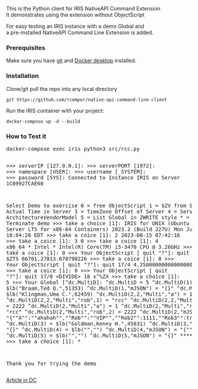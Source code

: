 This is the Python client for IRIS NativeAPI Command Extension   
It demonstrates using the extension without ObjectScript   

For easy testing an IRIS instance with a demo Global and    
a pre-installed NativeAPI Command Line Extension is added. 
### Prerequisites    
Make sure you have [git](https://git-scm.com/book/en/v2/Getting-Started-Installing-Git) and [Docker desktop](https://www.docker.com/products/docker-desktop) installed.    
### Installation   
Clone/git pull the repo into any local directory  

````    
git https://github.com/rcemper/native-api-command-line-client    
````    
   
Run the IRIS container with your project:   

````
docker-compose up -d --build    
````
### How to Test it    
<p><pre>docker-compose exec iris python3 src/rcc.py
  
\>\>\> serverIP [127.0.0.1]:
\>\>\> serverPORT [1972]:
\>\>\> namespace [USER]:
\>\>\> username [_SYSTEM]:
\>\>\> password [SYS]:
Connected to Instance IRIS on Server 1C09927CAE60    

Select Demo to exercise
 0 = free ObjectScript
 1 = $ZV from Server
 2 = Actual Time in Server
 3 = TimeZone Offset of Server
 4 = Server Architecture*Vendor*Model
 5 = List Global in ZWRITE style
 \* = Terminate demo
\>\>\> take a choice [1]:
         IRIS for UNIX (Ubuntu Server LTS for x86-64 Containers) 2023.2 (Build 227U) Mon Jul 31 2023 18:04:28 EDT
\>\>\> take a coice [1]: 2
         2023-08-15 07:42:16
\>\>\> take a coice [1]: 3
         0
\>\>\> take a coice [1]: 4
         x86_64 * Intel * Intel(R) Core(TM) i5-3470 CPU @ 3.20GHz
\>\>\> take a coice [1]: 0
\>\>\> Your ObjectScript [ quit "?"]: quit $ZTS
         66701,27813.678790226
\>\>\> take a coice [1]: 0
\>\>\> Your ObjectScript [ quit "?"]: quit 17/4
         4.250000000000000000
\>\>\> take a coice [1]: 0
\>\>\> Your ObjectScript [ quit "?"]: quit 17/0
         <DIVIDE\> 18 x^%ZX
\>\>\> take a choice [1]: 5
\>\>\> Your Global [^dc.MultiD]:
         ^dc.MultiD  =  5
         ^dc.MultiD(1)  =  $lb("Braam,Ted Q.",51353)
         ^dc.MultiD(1,"mJSON")  =  "{}"
         ^dc.MultiD(2)  =  $lb("Klingman,Uma C.",62459)
         ^dc.MultiD(2,2,"Multi","a")  =  1
         ^dc.MultiD(2,2,"Multi","rob",1)  =  "rcc"
         ^dc.MultiD(2,2,"Multi","rob",2)  =  2222
         ^dc.MultiD(2,"Multi","a")  =  1
         ^dc.MultiD(2,"Multi","rob",1)  =  "rcc"
         ^dc.MultiD(2,"Multi","rob",2)  =  2222
         ^dc.MultiD(2,"mJSON")  =  "{""A"":""ahahah"",""Rob"":""VIP"",""Rob2"":1111,""Rob3"":true}"
         ^dc.MultiD(3)  =  $lb("Goldman,Kenny H.",45831)
         ^dc.MultiD(3,"mJSON")  =  "{}"
         ^dc.MultiD(4)  =  $lb("","")
         ^dc.MultiD(4,"mJSON")  =  "{""rcc"":122}"
         ^dc.MultiD(5)  =  $lb("","")
         ^dc.MultiD(5,"mJSON")  =  "{}"
         **** done ***
\>\>\> take a choice [1]: *

Thank you for trying the demo
</pre></p>

[Article in DC](https://community.intersystems.com/post/remote-global-listing-using-nativeapi-objectscript-2)
  
        

